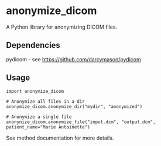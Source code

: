 anonymize_dicom
===============

A Python library for anonymizing DICOM files.

Dependencies
------------
pydicom - see https://github.com/darcymason/pydicom

Usage
-----

    import anonymize_dicom

    # Anonymize all files in a dir
    anonymize_dicom.anonymize_dir("mydir", "anonymized")

    # Anonymize a single file
    anonynize_dicom.anonymize_file("input.dcm", "output.dcm", patient_name="Marie Antoinette")

See method documentation for more details.
